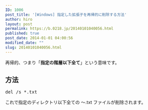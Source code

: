```yaml
---
ID: 1006
post_title: '[Windows] 指定した拡張子を再帰的に削除する方法'
author: hiro
layout: post
permalink: https://b.0218.jp/20140101040056.html
published: true
post_date: 2014-01-01 04:00:56
modified_date: ""
slug: 20140101040056.html
---
```

再帰的、つまり「<strong>指定の階層以下全て</strong>」という意味です。
<!--more-->
<h2>方法</h2>
<pre class="prettyprint">del /s *.txt</pre>
これで指定のディレクトリ以下全ての ～.txt ファイルが削除されます。